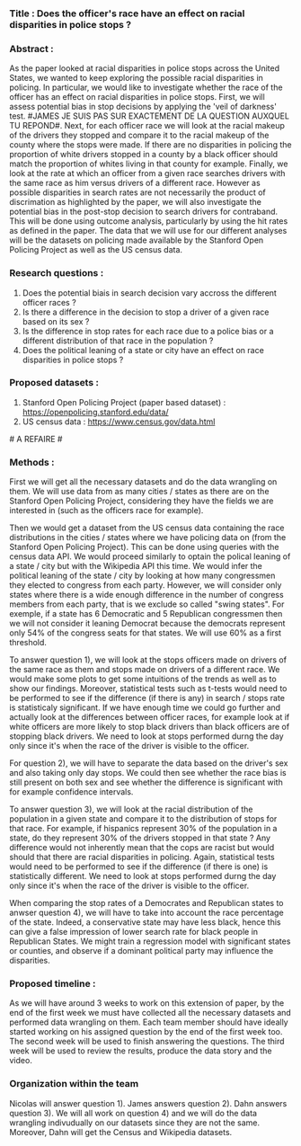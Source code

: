 ### Title : Does the officer's race have an effect on racial disparities in police stops ? 

### Abstract :
  As the paper looked at racial disparities in police stops across the United States, we wanted to keep exploring the possible racial disparities in policing. In particular, we would like to investigate whether the race of the officer has an effect on racial disparities in police stops. First, we will assess potential bias in stop decisions by applying the 'veil of darkness' test. #JAMES JE SUIS PAS SUR EXACTEMENT DE LA QUESTION AUXQUEL TU REPOND#. Next, for each officer race we will look at the racial makeup of the drivers they stopped and compare it to the racial makeup of the county where the stops were made. If there are no disparities in policing the proportion of white drivers stopped in a county by a black officer should match the proportion of whites living in that county for example. Finally, we look at the rate at which an officer from a given race searches drivers with the same race as him versus drivers of a different race. However as possible disparities in search rates are not necessarily the product of discrimation as highlighted by the paper, we will also investigate the potential bias in the post-stop decision to search drivers for contraband. This will be done using outcome analysis, particularly by using the hit rates as defined in the paper. The data that we will use for our different analyses will be the datasets on policing made available by the Stanford Open Policing Project as well as the US census data.

### Research questions : 
1) Does the potential biais in search decision vary accross the different officer races ?
2) Is there a difference in the decision to stop a driver of a given race based on its sex ?
3) Is the difference in stop rates for each race due to a police bias or a different distribution of that race in the population ?
4) Does the political leaning of a state or city have an effect on race disparities in police stops ?

### Proposed datasets : 
1) Stanford Open Policing Project (paper based dataset) : https://openpolicing.stanford.edu/data/ 
2) US census data : https://www.census.gov/data.html

# A REFAIRE #
### Methods :
First we will get all the necessary datasets and do the data wrangling on them. We will use data from as many cities / states as there are on the Stanford Open Policing Project, considering they have the fields we are interested in (such as the officers race for example).

Then we would get a dataset from the US census data containing the race distributions in the cities / states where we have policing data on (from the Stanford Open Policing Project). This can be done using queries with the census data API. We would proceed similarly to optain the polical leaning of a state / city but with the Wikipedia API this time. We would infer the political leaning of the state / city by looking at how many congressmen they elected to congress from each party. However, we will consider only states where there is a wide enough difference in the number of congress members from each party, that is we exclude so called "swing states". For exemple, if a state has 6 Democratic and 5 Republican congressmen then we will not consider it leaning Democrat because the democrats represent only 54% of the congress seats for that states. We will use 60% as a first threshold.

To answer question 1), we will look at the stops officers made on drivers of the same race as them and stops made on drivers of a different race. We would make some plots to get some intuitions of the trends as well as to show our findings. Moreover, statistical tests such as t-tests would need to be performed to see if the difference (if there is any) in search / stops rate is statisticaly significant. If we have enough time we could go further and actually look at the differences between officer races, for example look at if white officers are more likely to stop black drivers than black officers are of stopping black drivers. We need to look at stops performed durng the day only since it's when the race of the driver is visible to the officer.

For question 2), we will have to separate the data based on the driver's sex and also taking only day stops. We could then see whether the race bias is still present on both sex and see whether the difference is significant with for example confidence intervals.

To answer question 3), we will look at the racial distribution of the population in a given state and compare it to the distribution of stops for that race. For example, if hispanics represent 30% of the population in a state, do they represent 30% of the drivers stopped in that state ? Any difference would not inherently mean that the cops are racist but would should that there are racial disparities in policing. Again, statistical tests would need to be performed to see if the difference (if there is one) is statistically different. We need to look at stops performed durng the day only since it's when the race of the driver is visible to the officer.

When comparing the stop rates of a Democrates and Republican states to anwser question 4), we will have to take into account the race percentage of the state. Indeed, a conservative state may have less black, hence this can give a false impression of lower search rate for black people in Republican States. We might train a regression model with significant states or counties, and observe if a dominant political party may influence the disparities. 

### Proposed timeline :

As we will have around 3 weeks to work on this extension of paper, by the end of the first week we must have collected all the necessary datasets and performed data wrangling on them. Each team member should have ideally started working on his assigned question by the end of the first week too. The second week will be used to finish answering the questions. The third week will be used to review the results, produce the data story and the video. 

### Organization within the team

Nicolas will answer question 1).
James answers question 2).
Dahn answers question 3).
We will all work on question 4) and we will do the data wrangling indivudually on our datasets since they are not the same. Moreover, Dahn will get the Census and Wikipedia datasets.

